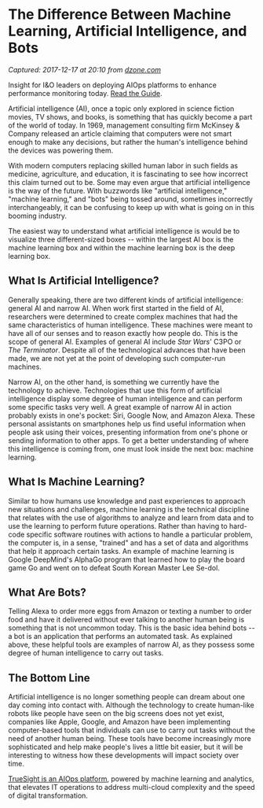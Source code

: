 # The Difference Between Machine Learning, Artificial Intelligence, and Bots

_Captured: 2017-12-17 at 20:10 from [dzone.com](https://dzone.com/articles/the-difference-between-machine-learning-artificial?edition=345098&utm_source=Daily%20Digest&utm_medium=email&utm_campaign=Daily%20Digest%202017-12-17)_

Insight for I&O leaders on deploying AIOps platforms to enhance performance monitoring today. [Read the Guide](https://dzone.com/go?i=260321&u=http%3A%2F%2Fwww.bmc.com%2Fforms%2Fgartner-market-guide-for-aiops-platforms-2017.html%3Fcid%3Dpt-PA_STA_All_FC_PT_Gartner_AIOps_Market_Guide_Dzone_Analyst_Report-AB-03-f-08232017%26cc%3Dpt%26elqcid%3D4114%26sfcid%3D7011O0000027wFd).

Artificial intelligence (AI), once a topic only explored in science fiction movies, TV shows, and books, is something that has quickly become a part of the world of today. In 1969, management consulting firm McKinsey & Company released an article claiming that computers were not smart enough to make any decisions, but rather the human's intelligence behind the devices was powering them.

With modern computers replacing skilled human labor in such fields as medicine, agriculture, and education, it is fascinating to see how incorrect this claim turned out to be. Some may even argue that artificial intelligence is the way of the future. With buzzwords like "artificial intelligence," "machine learning," and "bots" being tossed around, sometimes incorrectly interchangeably, it can be confusing to keep up with what is going on in this booming industry.

The easiest way to understand what artificial intelligence is would be to visualize three different-sized boxes -- within the largest AI box is the machine learning box and within the machine learning box is the deep learning box.

## **What Is Artificial Intelligence?**

Generally speaking, there are two different kinds of artificial intelligence: general AI and narrow AI. When work first started in the field of AI, researchers were determined to create complex machines that had the same characteristics of human intelligence. These machines were meant to have all of our senses and to reason exactly how people do. This is the scope of general AI. Examples of general AI include _Star Wars_' C3PO or _The Terminator_. Despite all of the technological advances that have been made, we are not yet at the point of developing such computer-run machines.

Narrow AI, on the other hand, is something we currently have the technology to achieve. Technologies that use this form of artificial intelligence display some degree of human intelligence and can perform some specific tasks very well. A great example of narrow AI in action probably exists in one's pocket: Siri, Google Now, and Amazon Alexa. These personal assistants on smartphones help us find useful information when people ask using their voices, presenting information from one's phone or sending information to other apps. To get a better understanding of where this intelligence is coming from, one must look inside the next box: machine learning.

## **What Is Machine Learning?**

Similar to how humans use knowledge and past experiences to approach new situations and challenges, machine learning is the technical discipline that relates with the use of algorithms to analyze and learn from data and to use the learning to perform future operations. Rather than having to hard-code specific software routines with actions to handle a particular problem, the computer is, in a sense, "trained" and has a set of data and algorithms that help it approach certain tasks. An example of machine learning is Google DeepMind's AlphaGo program that learned how to play the board game Go and went on to defeat South Korean Master Lee Se-dol.

## **What Are Bots?**

Telling Alexa to order more eggs from Amazon or texting a number to order food and have it delivered without ever talking to another human being is something that is not uncommon today. This is the basic idea behind bots -- a bot is an application that performs an automated task. As explained above, these helpful tools are examples of narrow AI, as they possess some degree of human intelligence to carry out tasks.

## **The Bottom Line**

Artificial intelligence is no longer something people can dream about one day coming into contact with. Although the technology to create human-like robots like people have seen on the big screens does not yet exist, companies like Apple, Google, and Amazon have been implementing computer-based tools that individuals can use to carry out tasks without the need of another human being. These tools have become increasingly more sophisticated and help make people's lives a little bit easier, but it will be interesting to witness how these developments will impact society over time.

[TrueSight is an AIOps platform](https://dzone.com/go?i=247359&u=http%3A%2F%2Fwww.bmc.com%2Fit-solutions%2Ftruesight.html), powered by machine learning and analytics, that elevates IT operations to address multi-cloud complexity and the speed of digital transformation.
